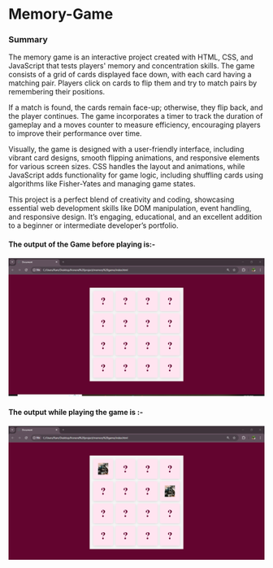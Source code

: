 <h1>
  Memory-Game
</h1>
<h3>
  Summary 
</h3>
<p>
  The memory game is an interactive project created with HTML, CSS, and JavaScript that tests players' memory and concentration skills. The game consists of a grid of cards displayed face down, with each card having a matching pair. Players click on cards to flip them and try to match pairs by remembering their positions.

If a match is found, the cards remain face-up; otherwise, they flip back, and the player continues. The game incorporates a timer to track the duration of gameplay and a moves counter to measure efficiency, encouraging players to improve their performance over time.

Visually, the game is designed with a user-friendly interface, including vibrant card designs, smooth flipping animations, and responsive elements for various screen sizes. CSS handles the layout and animations, while JavaScript adds functionality for game logic, including shuffling cards using algorithms like Fisher-Yates and managing game states.

This project is a perfect blend of creativity and coding, showcasing essential web development skills like DOM manipulation, event handling, and responsive design. It’s engaging, educational, and an excellent addition to a beginner or intermediate developer’s portfolio.
</p>
<h4>
  The output of the Game before playing is:-
</h4>
<img src = "outputbefore.png">
<h4>
  The output while playing the game is :-
</h4>
<img src = "outputwhileplaying.png">
<img src = "">

